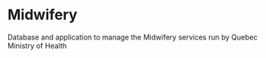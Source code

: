 # Midwifery
Database and application to manage the Midwifery services run by Quebec Ministry of Health
